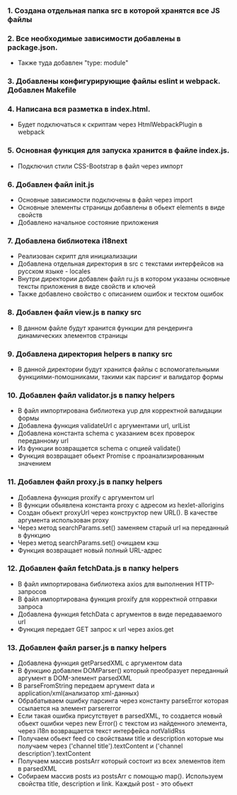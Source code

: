 ### 1. Создана отдельная папка src в которой хранятся все JS файлы

### 2. Все необходимые зависимости добавлены в package.json. 
* Также туда добавлен "type: module"

### 3. Добавлены конфигурирующие файлы eslint и webpack. Добавлен Makefile

### 4. Написана вся разметка в index.html. 
* Будет подключаться к скриптам через HtmlWebpackPlugin в webpack

### 5. Основная функция для запуска хранится в файле index.js.
* Подключил стили CSS-Bootstrap в файл через импорт

### 6. Добавлен файл init.js
* Основные зависимости подключены в файл через import
* Основные элементы страницы добавлены в обьект elements в виде свойств
* Добавлено начальное состояние приложения

### 7. Добавлена библиотека i18next
* Реализован скрипт для инициализации
* Добавлена отдельная директория в src с текстами интерфейсов на русском языке - locales
* Внутри директории добавлен файл ru.js в котором указаны основные тексты приложения в виде свойств и ключей
* Также добавлено свойство с описанием ошибок и тесктом ошибок

### 8. Добавлен файл view.js в папку src
* В данном файле будут хранится функции для рендеринга динамических элементов страницы

### 9. Добавлена директория helpers в папку src
* В данной директории будут хранится файлы с вспомогательными функциями-помошниками, такими как парсинг и валидатор формы

### 10. Добавлен файл validator.js в папку helpers
* В файл импортирована библиотека yup для корректной валидации формы
* Добавлена функция validateUrl c аргументами url, urlList
* Добавлена константа schema с указанием всех проверок переданному url
* Из функции возвращается schema c опцией validate()
* Функция возвращает обьект Promise с проанализированным значением

### 11. Добавлен файл proxy.js в папку helpers
* Добавлена функция proxify c аргументом url
* В функции обьявлена константа proxy с адресом из hexlet-allorigins
* Создан обьект proxyUrl через конструктор new URL(). В качестве аргумента использован proxy
* Через метод searchParams.set() заменяем старый url на переданный в функцию
* Через метод searchParams.set() очищаем кэш
* Функция возвращает новый полный URL-адрес

### 12. Добавлен файл fetchData.js в папку helpers
* В файл импортирована библиотека axios для выполнения HTTP-запросов
* В файл импортирована функция proxify для корректной отправки запроса
* Добавлена функция fetchData с аргументов в виде передаваемого url
* Функция передает GET запрос к url через axios.get


### 13. Добавлен файл parser.js в папку helpers
* Добавлена функция getParsedXML c аргументом data
* В функцию добавлен DOMParser() который преобразует переданный аргумент в DOM-элемент parsedXML
* В parseFromString передаем аргумент data и application/xml(анализатор xml-данных)
* Обрабатываем ошибку парсинга через константу parseError которая ссылается на элемент parsererror
* Если такая ошибка присутствует в parsedXML, то создается новый обьект ошибки через new Error() с текстом из найденного элемента, через i18n возвращается текст интерфейса notValidRss
* Получаем обьект feed со свойствами title и description которые мы получаем через ('channel title').textContent и ('channel description').textContent
* Получаем массив postsArr который состоит из всех элементов item в parsedXML
* Собираем массив posts из postsArr с помощью map(). Используем свойства title, description и link. Каждый post - это обьект
